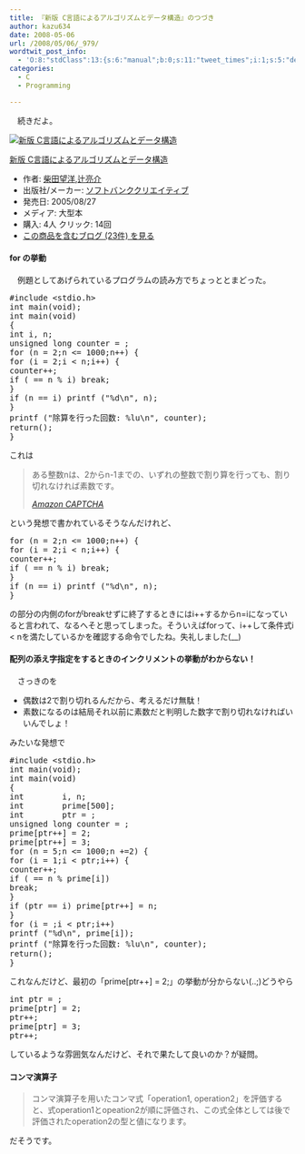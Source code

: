```yaml
---
title: 『新版 C言語によるアルゴリズムとデータ構造』のつづき
author: kazu634
date: 2008-05-06
url: /2008/05/06/_979/
wordtwit_post_info:
  - 'O:8:"stdClass":13:{s:6:"manual";b:0;s:11:"tweet_times";i:1;s:5:"delay";i:0;s:7:"enabled";i:1;s:10:"separation";s:2:"60";s:7:"version";s:3:"3.7";s:14:"tweet_template";b:0;s:6:"status";i:2;s:6:"result";a:0:{}s:13:"tweet_counter";i:2;s:13:"tweet_log_ids";a:1:{i:0;i:3985;}s:9:"hash_tags";a:0:{}s:8:"accounts";a:1:{i:0;s:7:"kazu634";}}'
categories:
  - C
  - Programming

---
```

<div class="section">
<p>
    　続きだよ。
</p>
  
<div class="hatena-asin-detail">
<a href="http://www.amazon.co.jp/dp/4797331631/?tag=hatena_st1-22&ascsubtag=d-7ibv" onclick="__gaTracker('send', 'event', 'outbound-article', 'http://www.amazon.co.jp/dp/4797331631/?tag=hatena_st1-22&ascsubtag=d-7ibv', '');"><img src="https://images-na.ssl-images-amazon.com/images/I/51HCG5croYL._SL160_.jpg" class="hatena-asin-detail-image" alt="新版 C言語によるアルゴリズムとデータ構造" title="新版 C言語によるアルゴリズムとデータ構造" /></a></p> 
    
<div class="hatena-asin-detail-info">
<p class="hatena-asin-detail-title">
<a href="http://www.amazon.co.jp/dp/4797331631/?tag=hatena_st1-22&ascsubtag=d-7ibv" onclick="__gaTracker('send', 'event', 'outbound-article', 'http://www.amazon.co.jp/dp/4797331631/?tag=hatena_st1-22&ascsubtag=d-7ibv', '新版 C言語によるアルゴリズムとデータ構造');">新版 C言語によるアルゴリズムとデータ構造</a>
</p>
      
<ul>
<li>
<span class="hatena-asin-detail-label">作者:</span> <a href="http://d.hatena.ne.jp/keyword/%BC%C6%C5%C4%CB%BE%CD%CE" onclick="__gaTracker('send', 'event', 'outbound-article', 'http://d.hatena.ne.jp/keyword/%BC%C6%C5%C4%CB%BE%CD%CE', '柴田望洋');" class="keyword">柴田望洋</a>,<a href="http://d.hatena.ne.jp/keyword/%C4%D4%CE%BC%B2%F0" onclick="__gaTracker('send', 'event', 'outbound-article', 'http://d.hatena.ne.jp/keyword/%C4%D4%CE%BC%B2%F0', '辻亮介');" class="keyword">辻亮介</a>
</li>
<li>
<span class="hatena-asin-detail-label">出版社/メーカー:</span> <a href="http://d.hatena.ne.jp/keyword/%A5%BD%A5%D5%A5%C8%A5%D0%A5%F3%A5%AF%A5%AF%A5%EA%A5%A8%A5%A4%A5%C6%A5%A3%A5%D6" onclick="__gaTracker('send', 'event', 'outbound-article', 'http://d.hatena.ne.jp/keyword/%A5%BD%A5%D5%A5%C8%A5%D0%A5%F3%A5%AF%A5%AF%A5%EA%A5%A8%A5%A4%A5%C6%A5%A3%A5%D6', 'ソフトバンククリエイティブ');" class="keyword">ソフトバンククリエイティブ</a>
</li>
<li>
<span class="hatena-asin-detail-label">発売日:</span> 2005/08/27
</li>
<li>
<span class="hatena-asin-detail-label">メディア:</span> 大型本
</li>
<li>
<span class="hatena-asin-detail-label">購入</span>: 4人 <span class="hatena-asin-detail-label">クリック</span>: 14回
</li>
<li>
<a href="http://d.hatena.ne.jp/asin/4797331631" onclick="__gaTracker('send', 'event', 'outbound-article', 'http://d.hatena.ne.jp/asin/4797331631', 'この商品を含むブログ (23件) を見る');" target="_blank">この商品を含むブログ (23件) を見る</a>
</li>
</ul>
</div>
    
<div class="hatena-asin-detail-foot">
</div>
</div>
  
<p>
<a name="seemore"></a>
</p>
  
<h4>
    for の挙動
</h4>
  
<p>
    　例題としてあげられているプログラムの読み方でちょっととまどった。
</p>
  
<pre class="syntax-highlight">
<span class="synPreProc">#include </span><span class="synConstant">&#60;stdio.h&#62;</span>
<span class="synType">int</span> main(<span class="synType">void</span>);
<span class="synType">int</span> main(<span class="synType">void</span>)
{
<span class="synType">int</span> i, n;
<span class="synType">unsigned</span> <span class="synType">long</span> counter = <span class="synConstant"></span>;
<span class="synStatement">for</span> (n = <span class="synConstant">2</span>;n &#60;= <span class="synConstant">1000</span>;n++) {
<span class="synStatement">for</span> (i = <span class="synConstant">2</span>;i &#60; n;i++) {
counter++;
<span class="synStatement">if</span> (<span class="synConstant"></span> == n % i) <span class="synStatement">break</span>;
}
<span class="synStatement">if</span> (n == i) printf (<span class="synConstant">&#34;</span><span class="synSpecial">%d\n</span><span class="synConstant">&#34;</span>, n);
}
printf (<span class="synConstant">&#34;除算を行った回数: </span><span class="synSpecial">%lu\n</span><span class="synConstant">&#34;</span>, counter);
<span class="synStatement">return</span>(<span class="synConstant"></span>);
}
</pre>
  
<p>
    これは
</p>
  
<blockquote title="Amazon.co.jp： 新版 C言語によるアルゴリズムとデータ構造: 柴田 望洋, 辻 亮介: 本" cite="https://www.amazon.co.jp/exec/obidos/ASIN/4797331631/simsnes-22/ref=nosim">
<p>
      ある整数nは、2からn-1までの、いずれの整数で割り算を行っても、割り切れなければ素数です。
</p>
    
<p>
<cite><a href="https://www.amazon.co.jp/exec/obidos/ASIN/4797331631/simsnes-22/ref=nosim" onclick="__gaTracker('send', 'event', 'outbound-article', 'https://www.amazon.co.jp/exec/obidos/ASIN/4797331631/simsnes-22/ref=nosim', 'Amazon CAPTCHA');" target="_blank">Amazon CAPTCHA</a></cite>
</p>
</blockquote>
  
<p>
    という発想で書かれているそうなんだけれど、
</p>
  
<pre class="syntax-highlight">
<span class="synStatement">for</span> (n = <span class="synConstant">2</span>;n &#60;= <span class="synConstant">1000</span>;n++) {
<span class="synStatement">for</span> (i = <span class="synConstant">2</span>;i &#60; n;i++) {
counter++;
<span class="synStatement">if</span> (<span class="synConstant"></span> == n % i) <span class="synStatement">break</span>;
}
<span class="synStatement">if</span> (n == i) printf (<span class="synConstant">&#34;</span><span class="synSpecial">%d\n</span><span class="synConstant">&#34;</span>, n);
}
</pre>
  
<p>
    の部分の内側のforがbreakせずに終了するときにはi++するからn=iになっていると言われて、なるへそと思ってしまった。そういえばforって、i++して条件式i < nを満たしているかを確認する命令でしたね。失礼しました(__)
</p>
  
<h4>
    配列の添え字指定をするときのインクリメントの挙動がわからない！
</h4>
  
<p>
    　さっきのを
</p>
  
<ul>
<li>
      偶数は2で割り切れるんだから、考えるだけ無駄！
</li>
<li>
      素数になるのは結局それ以前に素数だと判明した数字で割り切れなければいいんでしょ！
</li>
</ul>
  
<p>
    みたいな発想で
</p>
  
<p>
</p>
  
<pre class="syntax-highlight">
<span class="synPreProc">#include </span><span class="synConstant">&#60;stdio.h&#62;</span>
<span class="synType">int</span> main(<span class="synType">void</span>);
<span class="synType">int</span> main(<span class="synType">void</span>)
{
<span class="synType">int</span>		i, n;
<span class="synType">int</span>		prime[<span class="synConstant">500</span>];
<span class="synType">int</span>		ptr	= <span class="synConstant"></span>;
<span class="synType">unsigned</span> <span class="synType">long</span>	counter = <span class="synConstant"></span>;
prime[ptr++] = <span class="synConstant">2</span>;
prime[ptr++] = <span class="synConstant">3</span>;
<span class="synStatement">for</span> (n = <span class="synConstant">5</span>;n &#60;= <span class="synConstant">1000</span>;n +=<span class="synConstant">2</span>) {
<span class="synStatement">for</span> (i = <span class="synConstant">1</span>;i &#60; ptr;i++) {
counter++;
<span class="synStatement">if</span> (<span class="synConstant"></span> == n % prime[i])
<span class="synStatement">break</span>;
}
<span class="synStatement">if</span> (ptr == i) prime[ptr++] = n;
}
<span class="synStatement">for</span> (i = <span class="synConstant"></span>;i &#60; ptr;i++)
printf (<span class="synConstant">&#34;</span><span class="synSpecial">%d\n</span><span class="synConstant">&#34;</span>, prime[i]);
printf (<span class="synConstant">&#34;除算を行った回数: </span><span class="synSpecial">%lu\n</span><span class="synConstant">&#34;</span>, counter);
<span class="synStatement">return</span>(<span class="synConstant"></span>);
}
</pre>
  
<p>
    これなんだけど、最初の「prime[ptr++] = 2;」の挙動が分からない(..;)どうやら
</p>
  
<pre class="syntax-highlight">
<span class="synType">int</span> ptr = <span class="synConstant"></span>;
prime[ptr] = <span class="synConstant">2</span>;
ptr++;
prime[ptr] = <span class="synConstant">3</span>;
ptr++;
</pre>
  
<p>
    しているような雰囲気なんだけど、それで果たして良いのか？が疑問。
</p>
  
<h4>
    コンマ演算子
</h4>
  
<blockquote>
<p>
      コンマ演算子を用いたコンマ式「operation1, operation2」を評価すると、式operation1とopeation2が順に評価され、この式全体としては後で評価されたoperation2の型と値になります。
</p>
</blockquote>
  
<p>
    だそうです。
</p>
</div>
